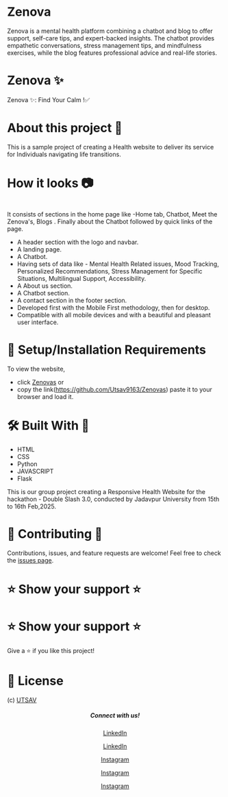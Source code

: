# Zenova
Zenova is a mental health platform combining a chatbot and blog to offer support, self-care tips, and expert-backed insights. The chatbot provides empathetic conversations, stress management tips, and mindfulness exercises, while the blog features professional advice and real-life stories. 
# Zenova ✨

Zenova ✨: Find Your Calm !✅


# About this project 🚀
This is a sample project of creating a Health website to deliver its service for Individuals navigating life transitions.

# How it looks 📷



<br>
It consists of sections in the home page like -Home tab, Chatbot, Meet the Zenova's, Blogs . Finally about the Chatbot followed by quick links of the page.

* A header section with the logo and navbar.
* A landing page.
* A Chatbot.
* Having sets of data like - Mental Health Related issues, Mood Tracking, Personalized Recommendations, Stress Management for Specific Situations, Multilingual Support, Accessibility.
* A About us section.
* A Chatbot section.
* A contact section in the footer section.
* Developed first with the Mobile First methodology, then for desktop.
* Compatible with all mobile devices and with a beautiful and pleasant user interface.

 


# 🚀 Setup/Installation Requirements

To view the website, 
* click [Zenovas]()
or 
* copy the link(https://github.com/Utsav9163/Zenovas) paste it to your browser and load it.  

# 🛠 Built With 💚

* HTML
* CSS
* Python
* JAVASCRIPT
* Flask


This is our group project creating a Responsive Health Website for the hackathon - Double Slash 3.0, conducted by Jadavpur University from 15th to 16th Feb,2025.

# 🤝 Contributing 🤝

Contributions, issues, and feature requests are welcome! Feel free to check the [issues page](/issues).


# ⭐️ Show your support ⭐

# ⭐️ Show your support ⭐️


Give a ⭐️ if you like this project!


# 📝 License
(c) [UTSAV](https://github.com/Utsav9163/Eco-Fit)

<h5 align="center">Connect with us!</h5>

  <p align="center">
    <a href="https://www.linkedin.com/in/utsav-kumar-gupta-3986a228a" target="_blank">LinkedIn</a>
  </p>
 <p align="center">
    <a href="https://www.linkedin.com/in/sumit--chatterjee?utm_source=share&utm_campaign=share_via&utm_content=profile&utm_medium=android_app" target="_blank">LinkedIn</a>
  </p>
   
   <p align="center">
    <a href="https://www.instagram.com/___.unconscious.___" target="_blank">Instagram</a>
  </p>
     <p align="center">
    <a href="https://www.instagram.com/sumit__chatterjee?igsh=MWw3dXJhNmZsaGdxZQ==" target="_blank">Instagram</a>
  </p>
     <p align="center">
    
  </p>
     <p align="center">
    <a href="" target="_blank">Instagram</a>
  </p>
